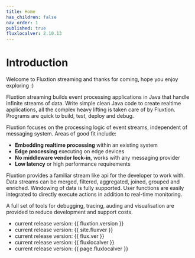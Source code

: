 ```yaml
---
title: Home
has_children: false
nav_order: 1
published: true
fluxlocalver: 2.10.13
---
```


# Introduction
Welcome to Fluxtion streaming and thanks for coming, hope you enjoy exploring :) 

Fluxtion streaming builds event processing applications in Java that handle infinite streams of data. Write simple clean Java code to create realtime applications, all the complex heavy lifting is taken care of by Fluxtion. Programs are quick to build, test, deploy and debug.

Fluxtion focuses on the processing logic of event streams, independent of messaging system. Areas of good fit include:

-  **Embedding realtime processing** within an existing system
-  **Edge processing** executing on edge devices
-  **No middleware vendor lock-in**, works with any messaging provider
-  **Low latency** or high performance requirements

Fluxtion provides a familiar stream like api for the developer to work with. Data streams can be merged, filtered, aggregated, joined, grouped and enriched. Windowing of data is fully supported. User functions are easily integrated to directly execute actions in addition to real-time monitoring.

A full set of tools for debugging, tracing, auding and visualisation are provided to reduce development and support costs.

-  current release version: {{ fluxtion.version }}
-  current release version: {{ site.fluxver }}
-  current release version: {{ flux.ver }}
-  current release version: {{ fluxlocalver }}
-  current release version: {{ page.fluxlocalver }}
